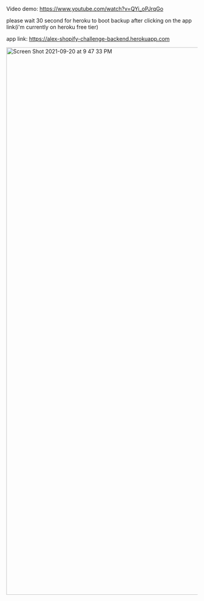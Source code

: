 Video demo: https://www.youtube.com/watch?v=QYi_oPJrqGo

please wait 30 second for heroku to boot backup after clicking on the app link(i'm currently on heroku free tier)


app link: https://alex-shopify-challenge-backend.herokuapp.com

<img width="1440" alt="Screen Shot 2021-09-20 at 9 47 33 PM" src="https://user-images.githubusercontent.com/76791231/134104266-f5568f03-fa42-4d43-931b-93d8fd99a8cf.png">

